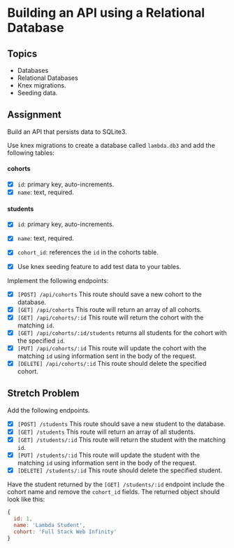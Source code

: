 # Building an API using a Relational Database

## Topics

- Databases
- Relational Databases
- Knex migrations.
- Seeding data.

## Assignment

Build an API that persists data to SQLite3.

Use knex migrations to create a database called `lambda.db3` and add the following tables:

#### cohorts

- [x] `id`: primary key, auto-increments.
- [x] `name`: text, required.

#### students

- [x] `id`: primary key, auto-increments.
- [x] `name`: text, required.
- [x] `cohort_id`: references the `id` in the cohorts table.

- [x] Use knex seeding feature to add test data to your tables.

Implement the following endpoints:

- [x] `[POST] /api/cohorts` This route should save a new cohort to the database.
- [x] `[GET] /api/cohorts` This route will return an array of all cohorts.
- [x] `[GET] /api/cohorts/:id` This route will return the cohort with the matching `id`.
- [x] `[GET] /api/cohorts/:id/students` returns all students for the cohort with the specified `id`.
- [x] `[PUT] /api/cohorts/:id` This route will update the cohort with the matching `id` using information sent in the body of the request.
- [x] `[DELETE] /api/cohorts/:id` This route should delete the specified cohort.

## Stretch Problem

Add the following endpoints.

- [x] `[POST] /students` This route should save a new student to the database.
- [x] `[GET] /students` This route will return an array of all students.
- [x] `[GET] /students/:id` This route will return the student with the matching `id`.
- [x] `[PUT] /students/:id` This route will update the student with the matching `id` using information sent in the body of the request.
- [x] `[DELETE] /students/:id` This route should delete the specified student.

Have the student returned by the `[GET] /students/:id` endpoint include the cohort name and remove the `cohort_id` fields. The returned object should look like this:

```js
{
  id: 1,
  name: 'Lambda Student',
  cohort: 'Full Stack Web Infinity'
}
```
